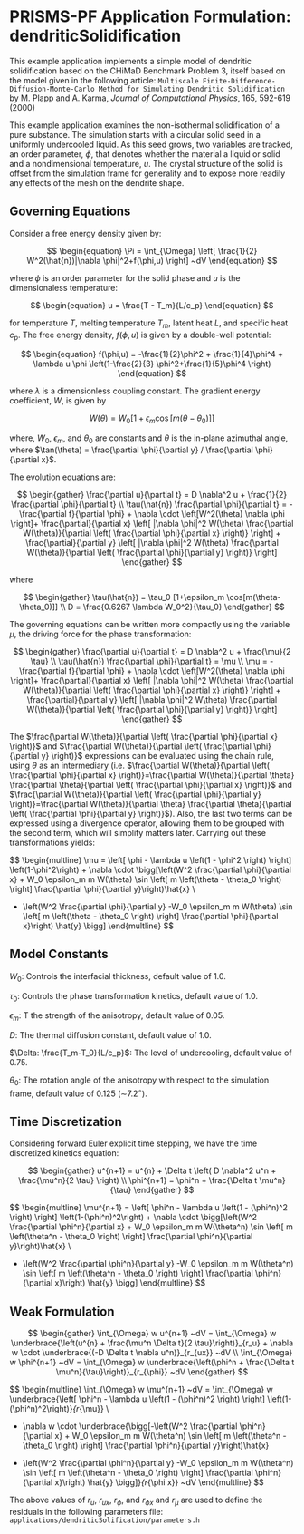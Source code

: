 # PRISMS-PF Application Formulation: dendriticSolidification

This example application implements a simple model of dendritic solidification based on the CHiMaD Benchmark Problem 3, itself based on the model given in the following article:
`Multiscale Finite-Difference-Diffusion-Monte-Carlo Method for Simulating Dendritic Solidification` by M. Plapp and A. Karma, *Journal of Computational Physics*, 165, 592-619 (2000)

This example application examines the non-isothermal solidification of a pure substance. The simulation starts with a circular solid seed in a uniformly undercooled liquid. As this seed grows, two variables are tracked, an order parameter, $\phi$, that denotes whether the material a liquid or solid and a nondimensional temperature,  $u$. The crystal structure of the solid is offset from the simulation frame for generality and to expose more readily any effects of the mesh on the dendrite shape.

## Governing Equations

Consider a free energy density given by:

$$
\begin{equation}
  \Pi = \int_{\Omega}   \left[ \frac{1}{2} W^2(\hat{n})|\nabla \phi|^2+f(\phi,u) \right]   ~dV 
\end{equation}
$$

where $\phi$ is an order parameter for the solid phase and $u$ is the dimensionaless temperature:

$$
\begin{equation}
u = \frac{T - T_m}{L/c_p}
\end{equation}
$$

for temperature $T$, melting temperature $T_m$, latent heat $L$, and specific heat $c_p$. The free energy density, $f(\phi,u)$ is given by a double-well potential:

$$
\begin{equation}
f(\phi,u) = -\frac{1}{2}\phi^2 + \frac{1}{4}\phi^4 + \lambda u \phi \left(1-\frac{2}{3} \phi^2+\frac{1}{5}\phi^4 \right)
\end{equation}
$$

where $\lambda$ is a dimensionless coupling constant. The gradient energy coefficient, $W$, is given by 

$$
\begin{equation}
W(\theta) = W_0 [1+\epsilon_m \cos[m(\theta-\theta_0)]]
\end{equation}
$$

where, $W_0$, $\epsilon_m$, and $\theta_0$ are constants and $\theta$ is the in-plane azimuthal angle, where $\tan(\theta) = \frac{\partial \phi}{\partial y} / \frac{\partial \phi}{\partial x}$.

The evolution equations are:

$$
\begin{gather}
\frac{\partial u}{\partial t} = D \nabla^2 u + \frac{1}{2}  \frac{\partial \phi}{\partial t} \\
\tau(\hat{n}) \frac{\partial \phi}{\partial t} = -\frac{\partial f}{\partial \phi} + \nabla \cdot \left[W^2(\theta) \nabla \phi \right]+  \frac{\partial}{\partial x} \left[ |\nabla \phi|^2 W(\theta) \frac{\partial W(\theta)}{\partial \left( \frac{\partial \phi}{\partial x} \right)} \right] + \frac{\partial}{\partial y} \left[ |\nabla \phi|^2 W(\theta) \frac{\partial W(\theta)}{\partial \left( \frac{\partial \phi}{\partial y} \right)} \right] 
\end{gather}
$$

where

$$
\begin{gather}
\tau(\hat{n}) = \tau_0 [1+\epsilon_m \cos[m(\theta-\theta_0)]] \\
D = \frac{0.6267 \lambda W_0^2}{\tau_0}
\end{gather}
$$

The governing equations can be written more compactly using the variable $\mu$, the driving force for the phase transformation:

$$
\begin{gather}
\frac{\partial u}{\partial t} = D \nabla^2 u + \frac{\mu}{2 \tau} \\
\tau(\hat{n}) \frac{\partial \phi}{\partial t} = \mu \\
\mu = -\frac{\partial f}{\partial \phi} + \nabla \cdot \left[W^2(\theta) \nabla \phi \right]+  \frac{\partial}{\partial x} \left[ |\nabla \phi|^2 W(\theta) \frac{\partial W(\theta)}{\partial \left( \frac{\partial \phi}{\partial x} \right)} \right] + \frac{\partial}{\partial y} \left[ |\nabla \phi|^2 W\theta) \frac{\partial W(\theta)}{\partial \left( \frac{\partial \phi}{\partial y} \right)} \right] 
\end{gather}
$$

The  $\frac{\partial W(\theta)}{\partial \left( \frac{\partial \phi}{\partial x} \right)}$ and $\frac{\partial W(\theta)}{\partial \left( \frac{\partial \phi}{\partial y} \right)}$ expressions can be evaluated using the chain rule, using $\theta$ as an intermediary (i.e. $\frac{\partial W(\theta)}{\partial \left( \frac{\partial \phi}{\partial x} \right)}=\frac{\partial W(\theta)}{\partial \theta} \frac{\partial \theta}{\partial \left( \frac{\partial \phi}{\partial x} \right)}$  and $\frac{\partial W(\theta)}{\partial \left( \frac{\partial \phi}{\partial y} \right)}=\frac{\partial W(\theta)}{\partial \theta} \frac{\partial \theta}{\partial \left( \frac{\partial \phi}{\partial y} \right)}$). Also, the last two terms can be expressed using a divergence operator, allowing them to be grouped with the second term, which will simplify matters later. Carrying out these transformations yields:

$$
\begin{multline}
\mu = \left[ \phi - \lambda u \left(1 - \phi^2 \right) \right] \left(1-\phi^2\right) + \nabla \cdot \bigg[\left(W^2 \frac{\partial \phi}{\partial x} + W_0 \epsilon_m m W(\theta) \sin \left[ m \left(\theta - \theta_0 \right) \right] \frac{\partial \phi}{\partial y}\right)\hat{x}  \\
+ \left(W^2 \frac{\partial \phi}{\partial y} -W_0 \epsilon_m m W(\theta) \sin \left[ m \left(\theta - \theta_0 \right) \right] \frac{\partial \phi}{\partial x}\right) \hat{y} \bigg]
\end{multline}
$$

## Model Constants
$W_0$: Controls the interfacial thickness, default value of 1.0.

$\tau_0$: Controls the phase transformation kinetics, default value of 1.0.

$\epsilon_m$: T the strength of the anisotropy, default value of 0.05.

$D$: The thermal diffusion constant, default value of 1.0. 

$\Delta: \frac{T_m-T_0}{L/c_p}$: The level of undercooling, default value of 0.75. 

$\theta_0$: The rotation angle of the anisotropy with respect to the simulation frame, default value of 0.125 ($\sim$7.2$^\circ$).

## Time Discretization
Considering forward Euler explicit time stepping, we have the time discretized kinetics equation:

$$
\begin{gather}
u^{n+1} = u^{n} + \Delta t \left( D  \nabla^2 u^n + \frac{\mu^n}{2 \tau} \right) \\
\phi^{n+1} = \phi^n + \frac{\Delta t \mu^n}{\tau}
\end{gather}
$$

$$
\begin{multline}
\mu^{n+1} =  \left[ \phi^n - \lambda u \left(1 - (\phi^n)^2 \right) \right] \left(1-(\phi^n)^2\right) + \nabla \cdot \bigg[\left(W^2 \frac{\partial \phi^n}{\partial x} + W_0 \epsilon_m m W(\theta^n) \sin \left[ m \left(\theta^n - \theta_0 \right) \right] \frac{\partial \phi^n}{\partial y}\right)\hat{x}  \\
+ \left(W^2 \frac{\partial \phi^n}{\partial y} -W_0 \epsilon_m m W(\theta^n) \sin \left[ m \left(\theta^n - \theta_0 \right) \right] \frac{\partial \phi^n}{\partial x}\right) \hat{y} \bigg]
\end{multline}
$$

## Weak Formulation

$$
\begin{gather}
\int_{\Omega}   w  u^{n+1}  ~dV = \int_{\Omega}   w \underbrace{\left(u^{n} + \frac{\mu^n \Delta t}{2 \tau}\right)}_{r_u} + \nabla w \cdot \underbrace{(-D \Delta t \nabla u^n)}_{r_{ux}} ~dV \\
\int_{\Omega}   w  \phi^{n+1}  ~dV = \int_{\Omega}   w \underbrace{\left(\phi^n + \frac{\Delta t \mu^n}{\tau}\right)}_{r_{\phi}} ~dV 
\end{gather}
$$

$$
\begin{multline}
\int_{\Omega}   w  \mu^{n+1}  ~dV = \int_{\Omega}   w \underbrace{\left[ \phi^n - \lambda u \left(1 - (\phi^n)^2 \right) \right] \left(1-(\phi^n)^2\right)}_{r_{\mu}} \\
+ \nabla w \cdot \underbrace{\bigg[-\left(W^2 \frac{\partial \phi^n}{\partial x} + W_0 \epsilon_m m W(\theta^n) \sin \left[ m \left(\theta^n - \theta_0 \right) \right] \frac{\partial \phi^n}{\partial y}\right)\hat{x}
- \left(W^2 \frac{\partial \phi^n}{\partial y} -W_0 \epsilon_m m W(\theta^n) \sin \left[ m \left(\theta^n - \theta_0 \right) \right] \frac{\partial \phi^n}{\partial x}\right) \hat{y} \bigg]}_{r_{\phi x}}  ~dV 
\end{multline}
$$


The above values of $r_{u}$, $r_{ux}$, $r_{\phi}$, and $r_{\phi x}$ and $r_{\mu}$ are used to define the residuals in the following parameters file:
`applications/dendriticSolification/parameters.h`
